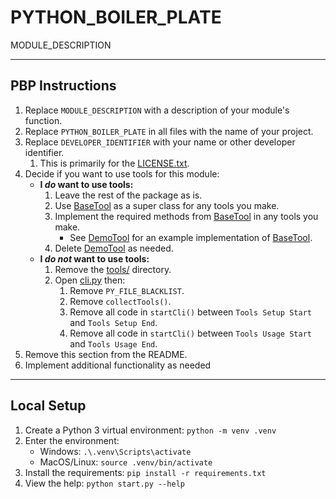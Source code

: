 # PYTHON_BOILER_PLATE

MODULE_DESCRIPTION

---

## PBP Instructions

1. Replace `MODULE_DESCRIPTION` with a description of your module's function.
1. Replace `PYTHON_BOILER_PLATE` in all files with the name of your project.
1. Replace `DEVELOPER_IDENTIFIER` with your name or other developer identifier.
    1. This is primarily for the [LICENSE.txt](./LICENSE.txt).
1. Decide if you want to use tools for this module:
    * **I *do* want to use tools:**
        1. Leave the rest of the package as is.
        1. Use [BaseTool](./src/tools/baseTool.py) as a super class for any tools you make.
        1. Implement the required methods from [BaseTool](./src/tools/baseTool.py) in any tools you make.
            * See [DemoTool](./src/tools/demo.py) for an example implementation of [BaseTool](./src/tools/baseTool.py).
        1. Delete [DemoTool](./src/tools/demo.py) as needed.
    * **I *do not* want to use tools:**
        1. Remove the [tools/](./src/tools/) directory.
        1. Open [cli.py](./src/cli.py) then:
            1. Remove `PY_FILE_BLACKLIST`.
            1. Remove `collectTools()`.
            1. Remove all code in `startCli()` between `Tools Setup Start` and `Tools Setup End`.
            1. Remove all code in `startCli()` between `Tools Usage Start` and `Tools Usage End`.
1. Remove this section from the README.
1. Implement additional functionality as needed

---

## Local Setup

1. Create a Python 3 virtual environment: `python -m venv .venv`
1. Enter the environment:
    * Windows: `.\.venv\Scripts\activate`
    * MacOS/Linux: `source .venv/bin/activate`
1. Install the requirements: `pip install -r requirements.txt`
1. View the help: `python start.py --help`
